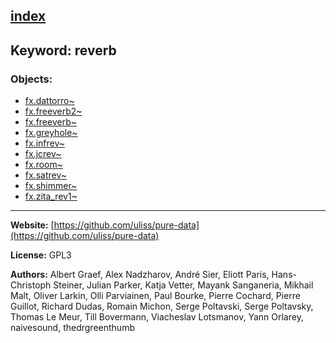 [index](../index.html)
---

## Keyword: reverb

### Objects:
* [fx.dattorro~](../fx.dattorro~.html)
* [fx.freeverb2~](../fx.freeverb2~.html)
* [fx.freeverb~](../fx.freeverb~.html)
* [fx.greyhole~](../fx.greyhole~.html)
* [fx.infrev~](../fx.infrev~.html)
* [fx.jcrev~](../fx.jcrev~.html)
* [fx.room~](../fx.room~.html)
* [fx.satrev~](../fx.satrev~.html)
* [fx.shimmer~](../fx.shimmer~.html)
* [fx.zita_rev1~](../fx.zita_rev1~.html)

---
**Website:** [https://github.com/uliss/pure-data](https://github.com/uliss/pure-data)

**License:** GPL3

**Authors:** Albert Graef, Alex Nadzharov, André Sier, Eliott Paris, Hans-Christoph Steiner, Julian Parker, Katja Vetter, Mayank Sanganeria, Mikhail Malt, Oliver Larkin, Olli Parviainen, Paul Bourke, Pierre Cochard, Pierre Guillot, Richard Dudas, Romain Michon, Serge Poltavski, Serge Poltavsky, Thomas Le Meur, Till Bovermann, Viacheslav Lotsmanov, Yann Orlarey, naivesound, thedrgreenthumb
